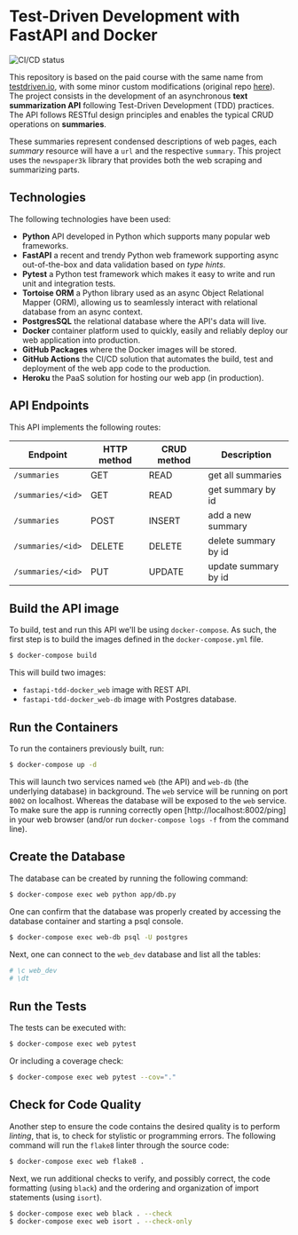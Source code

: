 # Test-Driven Development with FastAPI and Docker

![CI/CD status](https://github.com/pedrodeoliveira/fastapi-tdd-docker/workflows/CI/CD%20status/badge.svg)

This repository is based on the paid course with the same name from [testdriven.io](https://testdriven.io), with some 
minor custom modifications (original repo [here](https://github.com/testdrivenio/fastapi-tdd-docker)).
The project consists in the development of an asynchronous **text summarization API** 
following Test-Driven Development (TDD) practices. The API follows RESTful design 
principles and enables the typical CRUD operations on **summaries**. 

These summaries represent condensed descriptions of web pages, each *summary* resource 
will have a `url` and the respective `summary`. This project uses the `newspaper3k` 
library that provides both the web scraping and summarizing parts.

## Technologies

The following technologies have been used:

- **Python** API developed in Python which supports many popular web frameworks.
- **FastAPI** a recent and trendy Python web framework supporting async out-of-the-box and
data validation based on *type hints*.
- **Pytest** a Python test framework which makes it easy to write and run unit and integration
tests.
- **Tortoise ORM** a Python library used as an async Object Relational Mapper (ORM), allowing
us to seamlessly interact with relational database from an async context.
- **PostgresSQL** the relational database where the API's data will live.
- **Docker** container platform used to quickly, easily and reliably deploy our web application
into production.
- **GitHub Packages** where the Docker images will be stored.
- **GitHub Actions** the CI/CD solution that automates the build, test and deployment of 
the web app code to the production.
- **Heroku** the PaaS solution for hosting our web app (in production).

## API Endpoints

This API implements the following routes:

| **Endpoint**     	| **HTTP method**   | **CRUD method** 	| **Description**      	|
|-----------------	|----------------  	|---------------	|----------------------	|
| `/summaries`     	| GET           	| READ        	    | get all summaries    	|
| `/summaries/<id>`	| GET         	    | READ        	    | get summary by id    	|
| `/summaries`     	| POST        	    | INSERT      	    | add a new summary 	|
| `/summaries/<id>`	| DELETE      	    | DELETE      	    | delete summary by id 	|
| `/summaries/<id>`	| PUT         	    | UPDATE      	    | update summary by id 	|

## Build the API image

To build, test and run this API we'll be using `docker-compose`. As such, the first step
is to build the images defined in the `docker-compose.yml` file.

```bash
$ docker-compose build
```

This will build two images:

- `fastapi-tdd-docker_web` image with REST API.
- `fastapi-tdd-docker_web-db` image with Postgres database.

## Run the Containers
 
To run the containers previously built, run:
 
```bash
$ docker-compose up -d
```

This will launch two services named `web` (the API) and `web-db` (the underlying 
database) in background. The `web` service will be running on port `8002` on localhost. 
Whereas the database will be exposed to the `web` service. To make sure the
app is running correctly open [http://localhost:8002/ping] in your web browser (and/or 
run `docker-compose logs -f` from the command line). 

## Create the Database

The database can be created by running the following command:

```bash
$ docker-compose exec web python app/db.py
```

One can confirm that the database was properly created by accessing the database container
and starting a psql console.

```bash
$ docker-compose exec web-db psql -U postgres
```

Next, one can connect to the `web_dev` database and list all the tables:

```bash
# \c web_dev
# \dt
```

## Run the Tests

The tests can be executed with:

```bash
$ docker-compose exec web pytest
```

Or including a coverage check:

```bash
$ docker-compose exec web pytest --cov="."
```

## Check for Code Quality

Another step to ensure the code contains the desired quality is to perform *linting*, that 
is, to check for stylistic or programming errors. The following command will run the 
`flake8` linter through the source code:

```bash
$ docker-compose exec web flake8 .
```

Next, we run additional checks to verify, and possibly correct, the code formatting 
(using `black`) and the ordering and organization of import statements (using `isort`).

```bash
$ docker-compose exec web black . --check
$ docker-compose exec web isort . --check-only
```
